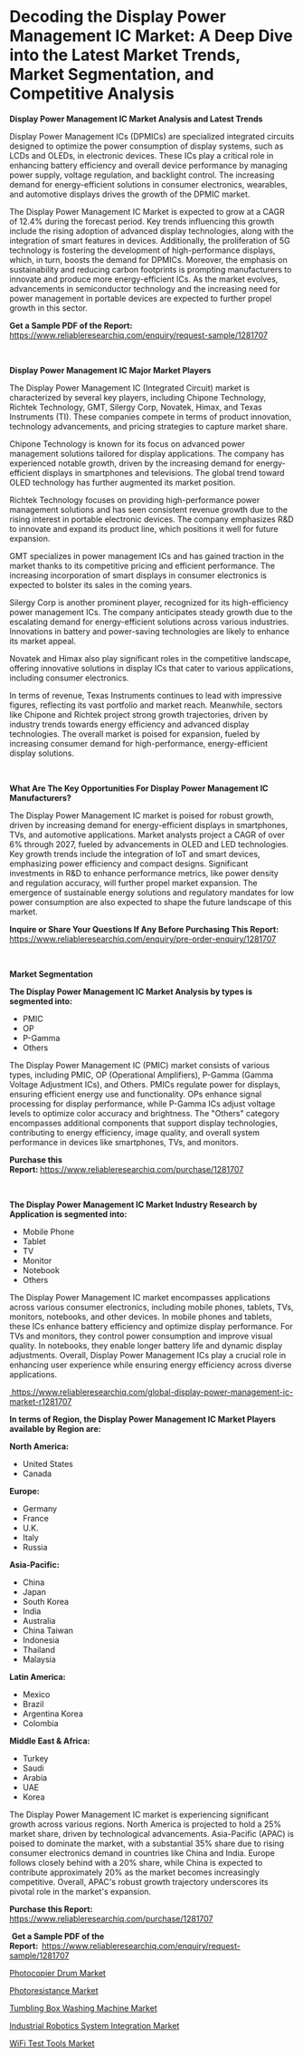 <p><h1>Decoding the Display Power Management IC Market: A Deep Dive into the Latest Market Trends, Market Segmentation, and Competitive Analysis</h1></p><p><strong>Display Power Management IC Market Analysis and Latest Trends</strong></p>
<p><p>Display Power Management ICs (DPMICs) are specialized integrated circuits designed to optimize the power consumption of display systems, such as LCDs and OLEDs, in electronic devices. These ICs play a critical role in enhancing battery efficiency and overall device performance by managing power supply, voltage regulation, and backlight control. The increasing demand for energy-efficient solutions in consumer electronics, wearables, and automotive displays drives the growth of the DPMIC market.</p><p>The Display Power Management IC Market is expected to grow at a CAGR of 12.4% during the forecast period. Key trends influencing this growth include the rising adoption of advanced display technologies, along with the integration of smart features in devices. Additionally, the proliferation of 5G technology is fostering the development of high-performance displays, which, in turn, boosts the demand for DPMICs. Moreover, the emphasis on sustainability and reducing carbon footprints is prompting manufacturers to innovate and produce more energy-efficient ICs. As the market evolves, advancements in semiconductor technology and the increasing need for power management in portable devices are expected to further propel growth in this sector.</p></p>
<p><strong>Get a Sample PDF of the Report:&nbsp;</strong> <a href="https://www.reliableresearchiq.com/enquiry/request-sample/1281707?utm_campaign=1106&utm_medium=2&utm_source=Github&utm_content=ia&utm_term=30092024&utm_id=display-power-management-ic">https://www.reliableresearchiq.com/enquiry/request-sample/1281707</a></p>
<p>&nbsp;</p>
<p><strong>Display Power Management IC Major Market Players</strong></p>
<p><p>The Display Power Management IC (Integrated Circuit) market is characterized by several key players, including Chipone Technology, Richtek Technology, GMT, Silergy Corp, Novatek, Himax, and Texas Instruments (TI). These companies compete in terms of product innovation, technology advancements, and pricing strategies to capture market share.</p><p>Chipone Technology is known for its focus on advanced power management solutions tailored for display applications. The company has experienced notable growth, driven by the increasing demand for energy-efficient displays in smartphones and televisions. The global trend toward OLED technology has further augmented its market position.</p><p>Richtek Technology focuses on providing high-performance power management solutions and has seen consistent revenue growth due to the rising interest in portable electronic devices. The company emphasizes R&D to innovate and expand its product line, which positions it well for future expansion.</p><p>GMT specializes in power management ICs and has gained traction in the market thanks to its competitive pricing and efficient performance. The increasing incorporation of smart displays in consumer electronics is expected to bolster its sales in the coming years.</p><p>Silergy Corp is another prominent player, recognized for its high-efficiency power management ICs. The company anticipates steady growth due to the escalating demand for energy-efficient solutions across various industries. Innovations in battery and power-saving technologies are likely to enhance its market appeal.</p><p>Novatek and Himax also play significant roles in the competitive landscape, offering innovative solutions in display ICs that cater to various applications, including consumer electronics.</p><p>In terms of revenue, Texas Instruments continues to lead with impressive figures, reflecting its vast portfolio and market reach. Meanwhile, sectors like Chipone and Richtek project strong growth trajectories, driven by industry trends towards energy efficiency and advanced display technologies. The overall market is poised for expansion, fueled by increasing consumer demand for high-performance, energy-efficient display solutions.</p></p>
<p>&nbsp;</p>
<p><strong>What Are The Key Opportunities For Display Power Management IC Manufacturers?</strong></p>
<p><p>The Display Power Management IC market is poised for robust growth, driven by increasing demand for energy-efficient displays in smartphones, TVs, and automotive applications. Market analysts project a CAGR of over 6% through 2027, fueled by advancements in OLED and LED technologies. Key growth trends include the integration of IoT and smart devices, emphasizing power efficiency and compact designs. Significant investments in R&D to enhance performance metrics, like power density and regulation accuracy, will further propel market expansion. The emergence of sustainable energy solutions and regulatory mandates for low power consumption are also expected to shape the future landscape of this market.</p></p>
<p><strong>Inquire or Share Your Questions If Any Before Purchasing This Report:</strong> <a href="https://www.reliableresearchiq.com/enquiry/pre-order-enquiry/1281707?utm_campaign=1106&utm_medium=2&utm_source=Github&utm_content=ia&utm_term=30092024&utm_id=display-power-management-ic">https://www.reliableresearchiq.com/enquiry/pre-order-enquiry/1281707</a></p>
<p>&nbsp;</p>
<p><strong>Market Segmentation</strong></p>
<p><strong>The Display Power Management IC Market Analysis by types is segmented into:</strong></p>
<p><ul><li>PMIC</li><li>OP</li><li>P-Gamma</li><li>Others</li></ul></p>
<p><p>The Display Power Management IC (PMIC) market consists of various types, including PMIC, OP (Operational Amplifiers), P-Gamma (Gamma Voltage Adjustment ICs), and Others. PMICs regulate power for displays, ensuring efficient energy use and functionality. OPs enhance signal processing for display performance, while P-Gamma ICs adjust voltage levels to optimize color accuracy and brightness. The "Others" category encompasses additional components that support display technologies, contributing to energy efficiency, image quality, and overall system performance in devices like smartphones, TVs, and monitors.</p></p>
<p><strong>Purchase this Report:&nbsp;</strong><a href="https://www.reliableresearchiq.com/purchase/1281707?utm_campaign=1106&utm_medium=2&utm_source=Github&utm_content=ia&utm_term=30092024&utm_id=display-power-management-ic">https://www.reliableresearchiq.com/purchase/1281707</a></p>
<p>&nbsp;</p>
<p><strong>The Display Power Management IC Market Industry Research by Application is segmented into:</strong></p>
<p><ul><li>Mobile Phone</li><li>Tablet</li><li>TV</li><li>Monitor</li><li>Notebook</li><li>Others</li></ul></p>
<p><p>The Display Power Management IC market encompasses applications across various consumer electronics, including mobile phones, tablets, TVs, monitors, notebooks, and other devices. In mobile phones and tablets, these ICs enhance battery efficiency and optimize display performance. For TVs and monitors, they control power consumption and improve visual quality. In notebooks, they enable longer battery life and dynamic display adjustments. Overall, Display Power Management ICs play a crucial role in enhancing user experience while ensuring energy efficiency across diverse applications.</p></p>
<p><a href="https://www.reliableresearchiq.com/global-display-power-management-ic-market-r1281707?utm_campaign=1106&utm_medium=2&utm_source=Github&utm_content=ia&utm_term=30092024&utm_id=display-power-management-ic">&nbsp;https://www.reliableresearchiq.com/global-display-power-management-ic-market-r1281707</a></p>
<p><strong>In terms of Region, the Display Power Management IC Market Players available by Region are:</strong></p>
<p>
    <p> <strong> North America: </strong>
        <ul>
            <li>United States</li>
            <li>Canada</li>
        </ul>
        </p> 
    <p> <strong> Europe: </strong>
        <ul>
            <li>Germany</li>
            <li>France</li>
            <li>U.K.</li>
            <li>Italy</li>
            <li>Russia</li>
        </ul>
        </p> 
    <p> <strong> Asia-Pacific: </strong>
        <ul>
            <li>China</li>
            <li>Japan</li>
            <li>South Korea</li>
            <li>India</li>
            <li>Australia</li>
            <li>China Taiwan</li>
            <li>Indonesia</li>
            <li>Thailand</li>
            <li>Malaysia</li>
        </ul>
        </p> 
    <p> <strong> Latin America: </strong>
        <ul>
            <li>Mexico</li>
            <li>Brazil</li>
            <li>Argentina Korea</li>
            <li>Colombia</li>
        </ul>
        </p> 
    <p> <strong> Middle East & Africa: </strong>
        <ul>
            <li>Turkey</li>
            <li>Saudi</li>
            <li>Arabia</li>
            <li>UAE</li>
            <li>Korea</li>
        </ul>
    </p>
    </p>
<p><p>The Display Power Management IC market is experiencing significant growth across various regions. North America is projected to hold a 25% market share, driven by technological advancements. Asia-Pacific (APAC) is poised to dominate the market, with a substantial 35% share due to rising consumer electronics demand in countries like China and India. Europe follows closely behind with a 20% share, while China is expected to contribute approximately 20% as the market becomes increasingly competitive. Overall, APAC's robust growth trajectory underscores its pivotal role in the market's expansion.</p></p>
<p><strong>Purchase this Report: </strong><a href="https://www.reliableresearchiq.com/purchase/1281707?utm_campaign=1106&utm_medium=2&utm_source=Github&utm_content=ia&utm_term=30092024&utm_id=display-power-management-ic">https://www.reliableresearchiq.com/purchase/1281707</a></p>
<p>&nbsp;<strong>Get a Sample PDF of the Report:&nbsp;&nbsp;</strong><a href="https://www.reliableresearchiq.com/enquiry/request-sample/1281707?utm_campaign=1106&utm_medium=2&utm_source=Github&utm_content=ia&utm_term=30092024&utm_id=display-power-management-ic">https://www.reliableresearchiq.com/enquiry/request-sample/1281707</a></p>
<p><strong></strong></p>
<p><p><a href="https://www.linkedin.com/pulse/why-should-you-invest-photocopier-drum-market-trends-leading-9sfpf?utm_campaign=1106&utm_medium=2&utm_source=Github&utm_content=ia&utm_term=30092024&utm_id=display-power-management-ic">Photocopier Drum Market</a></p><p><a href="https://www.linkedin.com/pulse/exploring-photoresistance-market-dynamics-revenue-analysis-ubwof?utm_campaign=1106&utm_medium=2&utm_source=Github&utm_content=ia&utm_term=30092024&utm_id=display-power-management-ic">Photoresistance Market</a></p><p><a href="https://issuu.com/reportprime-2/docs/tumbling-box-washing-machine-market_fe7a01bb4efe40?utm_campaign=1106&utm_medium=2&utm_source=Github&utm_content=ia&utm_term=30092024&utm_id=display-power-management-ic">Tumbling Box Washing Machine Market</a></p><p><a href="https://github.com/AlbanaGurakuqi475/Market-Research-Report-List-1/blob/main/industrial-robotics-system-integration-market.md?utm_campaign=1106&utm_medium=2&utm_source=Github&utm_content=ia&utm_term=30092024&utm_id=display-power-management-ic">Industrial Robotics System Integration Market</a></p><p><a href="https://issuu.com/reportprime-2/docs/wifi-test-tools-market-size-2030.pp_cbf919409db2e8?utm_campaign=1106&utm_medium=2&utm_source=Github&utm_content=ia&utm_term=30092024&utm_id=display-power-management-ic">WiFi Test Tools Market</a></p></p>